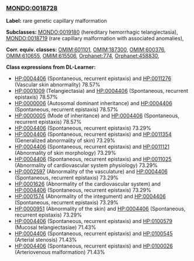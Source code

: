 
### [MONDO:0018728](http://purl.obolibrary.org/obo/MONDO_0018728)
**Label:** rare genetic capillary malformation

**Subclasses:** [MONDO:0019180](http://purl.obolibrary.org/obo/MONDO_0019180) (hereditary hemorrhagic telangiectasia), [MONDO:0018719](http://purl.obolibrary.org/obo/MONDO_0018719) (rare capillary malformation with associated anomalies), 

**Corr. equiv. classes:** [OMIM:601101](http://purl.obolibrary.org/obo/OMIM_601101), [OMIM:187300](http://purl.obolibrary.org/obo/OMIM_187300), [OMIM:600376](http://purl.obolibrary.org/obo/OMIM_600376), [OMIM:610655](http://purl.obolibrary.org/obo/OMIM_610655), [OMIM:615506](http://purl.obolibrary.org/obo/OMIM_615506), [Orphanet:774](http://www.orpha.net/ORDO/Orphanet_774), [Orphanet:458830](http://www.orpha.net/ORDO/Orphanet_458830), 

**Class expressions from DL-Learner:**

- [HP:0004406](http://purl.obolibrary.org/obo/HP_0004406) (Spontaneous, recurrent epistaxis) and [HP:0011276](http://purl.obolibrary.org/obo/HP_0011276) (Vascular skin abnormality) 78.57%
- [HP:0001009](http://purl.obolibrary.org/obo/HP_0001009) (Telangiectasia) and [HP:0004406](http://purl.obolibrary.org/obo/HP_0004406) (Spontaneous, recurrent epistaxis) 78.57%
- [HP:0000006](http://purl.obolibrary.org/obo/HP_0000006) (Autosomal dominant inheritance) and [HP:0004406](http://purl.obolibrary.org/obo/HP_0004406) (Spontaneous, recurrent epistaxis) 78.57%
- [HP:0000005](http://purl.obolibrary.org/obo/HP_0000005) (Mode of inheritance) and [HP:0004406](http://purl.obolibrary.org/obo/HP_0004406) (Spontaneous, recurrent epistaxis) 78.57%
- [HP:0004406](http://purl.obolibrary.org/obo/HP_0004406) (Spontaneous, recurrent epistaxis) 73.29%
- [HP:0004406](http://purl.obolibrary.org/obo/HP_0004406) (Spontaneous, recurrent epistaxis) and [HP:0011354](http://purl.obolibrary.org/obo/HP_0011354) (Generalized abnormality of skin) 73.29%
- [HP:0004406](http://purl.obolibrary.org/obo/HP_0004406) (Spontaneous, recurrent epistaxis) and [HP:0011121](http://purl.obolibrary.org/obo/HP_0011121) (Abnormality of skin morphology) 73.29%
- [HP:0004406](http://purl.obolibrary.org/obo/HP_0004406) (Spontaneous, recurrent epistaxis) and [HP:0011025](http://purl.obolibrary.org/obo/HP_0011025) (Abnormality of cardiovascular system physiology) 73.29%
- [HP:0002597](http://purl.obolibrary.org/obo/HP_0002597) (Abnormality of the vasculature) and [HP:0004406](http://purl.obolibrary.org/obo/HP_0004406) (Spontaneous, recurrent epistaxis) 73.29%
- [HP:0001626](http://purl.obolibrary.org/obo/HP_0001626) (Abnormality of the cardiovascular system) and [HP:0004406](http://purl.obolibrary.org/obo/HP_0004406) (Spontaneous, recurrent epistaxis) 73.29%
- [HP:0001574](http://purl.obolibrary.org/obo/HP_0001574) (Abnormality of the integument) and [HP:0004406](http://purl.obolibrary.org/obo/HP_0004406) (Spontaneous, recurrent epistaxis) 73.29%
- [HP:0000951](http://purl.obolibrary.org/obo/HP_0000951) (Abnormality of the skin) and [HP:0004406](http://purl.obolibrary.org/obo/HP_0004406) (Spontaneous, recurrent epistaxis) 73.29%
- [HP:0004406](http://purl.obolibrary.org/obo/HP_0004406) (Spontaneous, recurrent epistaxis) and [HP:0100579](http://purl.obolibrary.org/obo/HP_0100579) (Mucosal telangiectasiae) 71.43%
- [HP:0004406](http://purl.obolibrary.org/obo/HP_0004406) (Spontaneous, recurrent epistaxis) and [HP:0100545](http://purl.obolibrary.org/obo/HP_0100545) (Arterial stenosis) 71.43%
- [HP:0004406](http://purl.obolibrary.org/obo/HP_0004406) (Spontaneous, recurrent epistaxis) and [HP:0100026](http://purl.obolibrary.org/obo/HP_0100026) (Arteriovenous malformation) 71.43%


